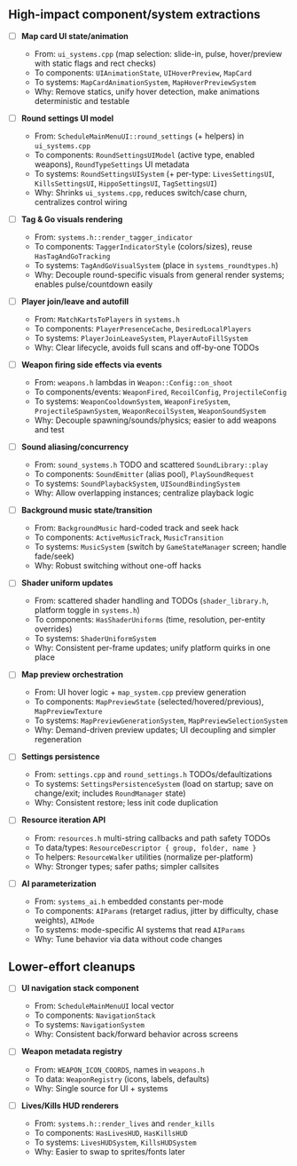 ## High-impact component/system extractions

- [ ] **Map card UI state/animation**
  - From: `ui_systems.cpp` (map selection: slide-in, pulse, hover/preview with static flags and rect checks)
  - To components: `UIAnimationState`, `UIHoverPreview`, `MapCard`
  - To systems: `MapCardAnimationSystem`, `MapHoverPreviewSystem`
  - Why: Remove statics, unify hover detection, make animations deterministic and testable

- [ ] **Round settings UI model**
  - From: `ScheduleMainMenuUI::round_settings` (+ helpers) in `ui_systems.cpp`
  - To components: `RoundSettingsUIModel` (active type, enabled weapons), `RoundTypeSettings` UI metadata
  - To systems: `RoundSettingsUISystem` (+ per-type: `LivesSettingsUI`, `KillsSettingsUI`, `HippoSettingsUI`, `TagSettingsUI`)
  - Why: Shrinks `ui_systems.cpp`, reduces switch/case churn, centralizes control wiring

- [ ] **Tag & Go visuals rendering**
  - From: `systems.h::render_tagger_indicator`
  - To components: `TaggerIndicatorStyle` (colors/sizes), reuse `HasTagAndGoTracking`
  - To systems: `TagAndGoVisualSystem` (place in `systems_roundtypes.h`)
  - Why: Decouple round-specific visuals from general render systems; enables pulse/countdown easily

- [ ] **Player join/leave and autofill**
  - From: `MatchKartsToPlayers` in `systems.h`
  - To components: `PlayerPresenceCache`, `DesiredLocalPlayers`
  - To systems: `PlayerJoinLeaveSystem`, `PlayerAutoFillSystem`
  - Why: Clear lifecycle, avoids full scans and off-by-one TODOs

- [ ] **Weapon firing side effects via events**
  - From: `weapons.h` lambdas in `Weapon::Config::on_shoot`
  - To components/events: `WeaponFired`, `RecoilConfig`, `ProjectileConfig`
  - To systems: `WeaponCooldownSystem`, `WeaponFireSystem`, `ProjectileSpawnSystem`, `WeaponRecoilSystem`, `WeaponSoundSystem`
  - Why: Decouple spawning/sounds/physics; easier to add weapons and test

- [ ] **Sound aliasing/concurrency**
  - From: `sound_systems.h` TODO and scattered `SoundLibrary::play`
  - To components: `SoundEmitter` (alias pool), `PlaySoundRequest`
  - To systems: `SoundPlaybackSystem`, `UISoundBindingSystem`
  - Why: Allow overlapping instances; centralize playback logic

- [ ] **Background music state/transition**
  - From: `BackgroundMusic` hard-coded track and seek hack
  - To components: `ActiveMusicTrack`, `MusicTransition`
  - To systems: `MusicSystem` (switch by `GameStateManager` screen; handle fade/seek)
  - Why: Robust switching without one-off hacks

- [ ] **Shader uniform updates**
  - From: scattered shader handling and TODOs (`shader_library.h`, platform toggle in `systems.h`)
  - To components: `HasShaderUniforms` (time, resolution, per-entity overrides)
  - To systems: `ShaderUniformSystem`
  - Why: Consistent per-frame updates; unify platform quirks in one place

- [ ] **Map preview orchestration**
  - From: UI hover logic + `map_system.cpp` preview generation
  - To components: `MapPreviewState` (selected/hovered/previous), `MapPreviewTexture`
  - To systems: `MapPreviewGenerationSystem`, `MapPreviewSelectionSystem`
  - Why: Demand-driven preview updates; UI decoupling and simpler regeneration

- [ ] **Settings persistence**
  - From: `settings.cpp` and `round_settings.h` TODOs/defaultizations
  - To systems: `SettingsPersistenceSystem` (load on startup; save on change/exit; includes `RoundManager` state)
  - Why: Consistent restore; less init code duplication

- [ ] **Resource iteration API**
  - From: `resources.h` multi-string callbacks and path safety TODOs
  - To data/types: `ResourceDescriptor { group, folder, name }`
  - To helpers: `ResourceWalker` utilities (normalize per-platform)
  - Why: Stronger types; safer paths; simpler callsites

- [ ] **AI parameterization**
  - From: `systems_ai.h` embedded constants per-mode
  - To components: `AIParams` (retarget radius, jitter by difficulty, chase weights), `AIMode`
  - To systems: mode-specific AI systems that read `AIParams`
  - Why: Tune behavior via data without code changes

## Lower-effort cleanups

- [ ] **UI navigation stack component**
  - From: `ScheduleMainMenuUI` local vector
  - To components: `NavigationStack`
  - To systems: `NavigationSystem`
  - Why: Consistent back/forward behavior across screens

- [ ] **Weapon metadata registry**
  - From: `WEAPON_ICON_COORDS`, names in `weapons.h`
  - To data: `WeaponRegistry` (icons, labels, defaults)
  - Why: Single source for UI + systems

- [ ] **Lives/Kills HUD renderers**
  - From: `systems.h::render_lives` and `render_kills`
  - To components: `HasLivesHUD`, `HasKillsHUD`
  - To systems: `LivesHUDSystem`, `KillsHUDSystem`
  - Why: Easier to swap to sprites/fonts later